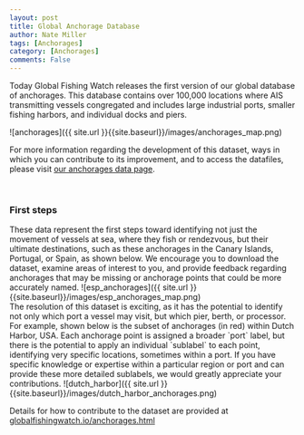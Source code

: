 ```yaml
---
layout: post
title: Global Anchorage Database
author: Nate Miller
tags: [Anchorages]
category: [Anchorages]
comments: False
---
```

<style>
table {
  padding: 0; }
  table tr {
    border-top: 1px solid #cccccc;
    background-color: white;
    margin: 0;
    padding: 0; }
    table tr:nth-child(2n) {
      background-color: #f8f8f8; }
    table tr th {
      font-weight: bold;
      border: 1px solid #cccccc;
      text-align: left;
      margin: 0;
      padding: 6px 13px; }
    table tr td {
      border: 1px solid #cccccc;
      text-align: left;
      margin: 0;
      padding: 6px 13px; }
    table tr th :first-child, table tr td :first-child {
      margin-top: 0; }
    table tr th :last-child, table tr td :last-child {
      margin-bottom: 0; }
</style>

Today Global Fishing Watch releases the first version of our global database of anchorages. This database contains over 100,000 locations where AIS transmitting vessels congregated and includes large industrial ports, smaller fishing harbors, and individual docks and piers.

![anchorages]({{ site.url }}{{site.baseurl}}/images/anchorages_map.png)

For more information regarding the development of this dataset, ways in which you can contribute to its improvement, and to access the datafiles, please visit [our anchorages data page](http://globalfishingwatch.io/anchorages.html).

<br>
<h3> First steps </h3>
These data represent the first steps toward identifying not just the movement of vessels at sea, where they fish or rendezvous, but their ultimate destinations, such as these anchorages in the Canary Islands, Portugal, or Spain, as shown below. We encourage you to download the dataset, examine areas of interest to you, and provide feedback regarding anchorages that may be missing or anchorage points that could be more accurately named.
![esp_anchorages]({{ site.url }}{{site.baseurl}}/images/esp_anchorages_map.png)

<br>
The resolution of this dataset is exciting, as it has the potential to identify not only which port a vessel may visit, but which pier, berth, or processor. For example, shown below is the subset of anchorages (in red) within Dutch Harbor, USA. Each anchorage point is assigned a broader `port` label, but there is the potential to apply an individual `sublabel` to each point, identifying very specific locations, sometimes within a port. If you have specific knowledge or expertise within a particular region or port and can provide these more detailed sublabels, we would greatly appreciate your contributions.
![dutch_harbor]({{ site.url }}{{site.baseurl}}/images/dutch_harbor_anchorages.png)

Details for how to contribute to the dataset are provided at [globalfishingwatch.io/anchorages.html](http://globalfishingwatch.io/anchorages.html)


